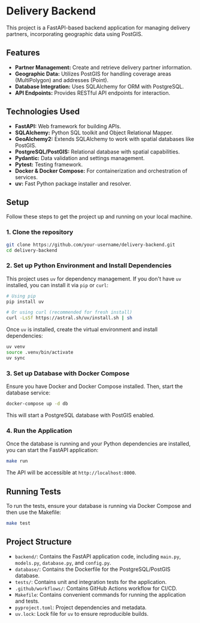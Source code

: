 # Delivery Backend

This project is a FastAPI-based backend application for managing delivery partners, incorporating geographic data using PostGIS.

## Features

- **Partner Management:** Create and retrieve delivery partner information.
- **Geographic Data:** Utilizes PostGIS for handling coverage areas (MultiPolygon) and addresses (Point).
- **Database Integration:** Uses SQLAlchemy for ORM with PostgreSQL.
- **API Endpoints:** Provides RESTful API endpoints for interaction.

## Technologies Used

- **FastAPI:** Web framework for building APIs.
- **SQLAlchemy:** Python SQL toolkit and Object Relational Mapper.
- **GeoAlchemy2:** Extends SQLAlchemy to work with spatial databases like PostGIS.
- **PostgreSQL/PostGIS:** Relational database with spatial capabilities.
- **Pydantic:** Data validation and settings management.
- **Pytest:** Testing framework.
- **Docker & Docker Compose:** For containerization and orchestration of services.
- **uv:** Fast Python package installer and resolver.

## Setup

Follow these steps to get the project up and running on your local machine.

### 1. Clone the repository

```bash
git clone https://github.com/your-username/delivery-backend.git
cd delivery-backend
```

### 2. Set up Python Environment and Install Dependencies

This project uses `uv` for dependency management. If you don't have `uv` installed, you can install it via `pip` or `curl`:

```bash
# Using pip
pip install uv

# Or using curl (recommended for fresh install)
curl -LsSf https://astral.sh/uv/install.sh | sh
```

Once `uv` is installed, create the virtual environment and install dependencies:

```bash
uv venv
source .venv/bin/activate
uv sync
```

### 3. Set up Database with Docker Compose

Ensure you have Docker and Docker Compose installed. Then, start the database service:

```bash
docker-compose up -d db
```

This will start a PostgreSQL database with PostGIS enabled.

### 4. Run the Application

Once the database is running and your Python dependencies are installed, you can start the FastAPI application:

```bash
make run
```

The API will be accessible at `http://localhost:8000`.

## Running Tests

To run the tests, ensure your database is running via Docker Compose and then use the Makefile:

```bash
make test
```

## Project Structure

- `backend/`: Contains the FastAPI application code, including `main.py`, `models.py`, `database.py`, and `config.py`.
- `database/`: Contains the Dockerfile for the PostgreSQL/PostGIS database.
- `tests/`: Contains unit and integration tests for the application.
- `.github/workflows/`: Contains GitHub Actions workflow for CI/CD.
- `Makefile`: Contains convenient commands for running the application and tests.
- `pyproject.toml`: Project dependencies and metadata.
- `uv.lock`: Lock file for `uv` to ensure reproducible builds.
